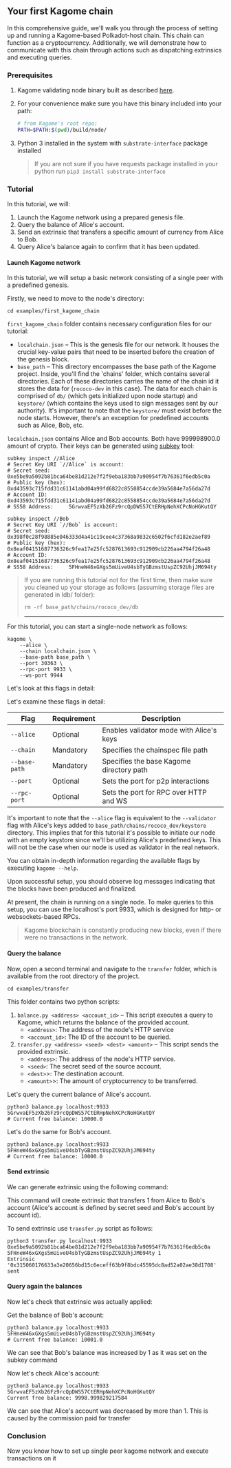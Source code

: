 [//]: # (
Copyright Quadrivium LLC
All Rights Reserved
SPDX-License-Identifier: Apache-2.0
)

## Your first Kagome chain

In this comprehensive guide, we'll walk you through the process of setting up and running a Kagome-based Polkadot-host chain. This chain can function as a cryptocurrency. Additionally, we will demonstrate how to communicate with this chain through actions such as dispatching extrinsics and executing queries.

### Prerequisites

1. Kagome validating node binary built as described [here](https://kagome.readthedocs.io/en/latest/overview/getting_started.html#build-application).
2. For your convenience make sure you have this binary included into your path:

    ```bash
    # from Kagome's root repo:
    PATH=$PATH:$(pwd)/build/node/
    ```
   
3. Python 3 installed in the system with `substrate-interface` package installed

    > If you are not sure if you have requests package installed in your python run `pip3 install substrate-interface`

### Tutorial

In this tutorial, we will:
1. Launch the Kagome network using a prepared genesis file.
2. Query the balance of Alice's account.
3. Send an extrinsic that transfers a specific amount of currency from Alice to Bob.
4. Query Alice's balance again to confirm that it has been updated.

#### Launch Kagome network

In this tutorial, we will setup a basic network consisting of a single peer with a predefined genesis.

Firstly, we need to move to the node's directory:

```shell script
cd examples/first_kagome_chain
```

`first_kagome_chain` folder contains necessary configuration files for our tutorial:

* `localchain.json` – This is the genesis file for our network. It houses the crucial key-value pairs that need to be inserted before the creation of the genesis block.
* `base_path` – This directory encompasses the base path of the Kagome project. Inside, you'll find the 'chains' folder, which contains several directories. Each of these directories carries the name of the chain id it stores the data for (`rococo-dev` in this case). The data for each chain is comprised of `db/` (which gets initialized upon node startup) and `keystore/` (which contains the keys used to sign messages sent by our authority). It's important to note that the `keystore/` must exist before the node starts. However, there's an exception for predefined accounts such as Alice, Bob, etc.

`localchain.json` contains Alice and Bob accounts. Both have 999998900.0 amount of crypto.
Their keys can be generated using [subkey](https://substrate.dev/docs/en/knowledgebase/integrate/subkey) tool:
```shell script
subkey inspect //Alice
# Secret Key URI `//Alice` is account:
# Secret seed:      0xe5be9a5092b81bca64be81d212e7f2f9eba183bb7a90954f7b76361f6edb5c0a
# Public key (hex): 0xd43593c715fdd31c61141abd04a99fd6822c8558854ccde39a5684e7a56da27d
# Account ID:       0xd43593c715fdd31c61141abd04a99fd6822c8558854ccde39a5684e7a56da27d
# SS58 Address:     5GrwvaEF5zXb26Fz9rcQpDWS57CtERHpNehXCPcNoHGKutQY

subkey inspect //Bob  
# Secret Key URI `//Bob` is account:
# Secret seed:      0x398f0c28f98885e046333d4a41c19cee4c37368a9832c6502f6cfd182e2aef89
# Public key (hex): 0x8eaf04151687736326c9fea17e25fc5287613693c912909cb226aa4794f26a48
# Account ID:       0x8eaf04151687736326c9fea17e25fc5287613693c912909cb226aa4794f26a48
# SS58 Address:     5FHneW46xGXgs5mUiveU4sbTyGBzmstUspZC92UhjJM694ty
```


> If you are running this tutorial not for the first time, then make sure you cleaned up your storage as follows (assuming storage files are generated in ldb/ folder):
> ```
> rm -rf base_path/chains/rococo_dev/db
> ```
> ---

For this tutorial, you can start a single-node network as follows:

```shell script
kagome \
    --alice \
    --chain localchain.json \
    --base-path base_path \
    --port 30363 \
    --rpc-port 9933 \
    --ws-port 9944
```

Let's look at this flags in detail:

Let's examine these flags in detail:

| Flag          | Requirement | Description                              |
|---------------|-------------|------------------------------------------|
| `--alice`     | Optional    | Enables validator mode with Alice's keys |
| `--chain`     | Mandatory   | Specifies the chainspec file path        |
| `--base-path` | Mandatory   | Specifies the base Kagome directory path |
| `--port`      | Optional    | Sets the port for p2p interactions       |
| `--rpc-port`  | Optional    | Sets the port for RPC over HTTP and WS   |

It's important to note that the `--alice` flag is equivalent to the `--validator` flag with Alice's keys added to `base_path/chains/rococo_dev/keystore` directory. This implies that for this tutorial it's possible to initiate our node with an empty keystore since we'll be utilizing Alice's predefined keys. This will not be the case when our node is used as validator in the real network.

You can obtain in-depth information regarding the available flags by executing `kagome --help`.

Upon successful setup, you should observe log messages indicating that the blocks have been produced and finalized.

At present, the chain is running on a single node. To make queries to this setup, you can use the localhost's port 9933, which is designed for http- or websockets-based RPCs.

> Kagome blockchain is constantly producing new blocks, even if there were no transactions in the network.

#### Query the balance

Now, open a second terminal and navigate to the `transfer` folder, which is available from the root directory of the project.

`cd examples/transfer`

This folder contains two python scripts:

1. `balance.py <address> <account_id>` – This script executes a query to Kagome, which returns the balance of the provided account.
    * `<address>`: The address of the node's HTTP service
    * `<account_id>`:  The ID of the account to be queried.
2. `transfer.py <address> <seed> <dest> <amount>` – This script sends the provided extrinsic.
    * `<address>`: The address of the node's HTTP service.
    * `<seed>`: The secret seed of the source account.
    * `<dest>`>: The destination account.
    * `<amount>`>: The amount of cryptocurrency to be transferred.



Let's query the current balance of Alice's account.

```shell script
python3 balance.py localhost:9933 5GrwvaEF5zXb26Fz9rcQpDWS57CtERHpNehXCPcNoHGKutQY
# Current free balance: 10000.0  
```

Let's do the same for Bob's account.
```shell script
python3 balance.py localhost:9933 5FHneW46xGXgs5mUiveU4sbTyGBzmstUspZC92UhjJM694ty
# Current free balance: 10000.0  
```

#### Send extrinsic

We can generate extrinsic using the following command:

This command will create extrinsic that transfers 1 from Alice to Bob's account (Alice's account is defined by secret seed and Bob's account by account id).

To send extrinsic use `transfer.py` script as follows:
```shell script
python3 transfer.py localhost:9933 0xe5be9a5092b81bca64be81d212e7f2f9eba183bb7a90954f7b76361f6edb5c0a 5FHneW46xGXgs5mUiveU4sbTyGBzmstUspZC92UhjJM694ty 1
Extrinsic '0x315060176633a3e20656bd15c6eceff63b9f8bdc45595dc8ad52a02ae38d1708' sent
```

#### Query again the balances

Now let's check that extrinsic was actually applied:

Get the balance of Bob's account:

```shell script
python3 balance.py localhost:9933 5FHneW46xGXgs5mUiveU4sbTyGBzmstUspZC92UhjJM694ty
# Current free balance: 10001.0  
```
We can see that Bob's balance was increased by 1 as it was set on the subkey command

Now let's check Alice's account:
```shell script
python3 balance.py localhost:9933 5GrwvaEF5zXb26Fz9rcQpDWS57CtERHpNehXCPcNoHGKutQY
Current free balance: 9998.999829217584  
```

We can see that Alice's account was decreased by more than 1. This is caused by the commission paid for transfer

### Conclusion

Now you know how to set up single peer kagome network and execute transactions on it

